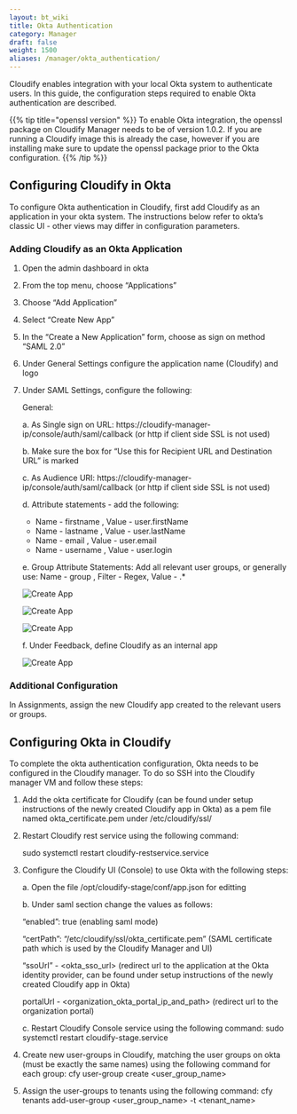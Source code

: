 ```yaml
---
layout: bt_wiki
title: Okta Authentication
category: Manager
draft: false
weight: 1500
aliases: /manager/okta_authentication/
---
```


Cloudify enables integration with your local Okta system to authenticate users. In this guide, the configuration steps required to enable Okta authentication are described.

{{% tip title="openssl version" %}}
To enable Okta integration, the openssl package on Cloudify Manager needs to be of version 1.0.2. If you are running a Cloudify image this is already the case, however if you are installing make sure to update the openssl package prior to the Okta configuration.
{{% /tip %}}

## Configuring Cloudify in Okta 
To configure Okta authentication in Cloudify, first add Cloudify as an application in your okta system. The instructions below refer to okta’s classic UI - other views may differ in configuration parameters.

### Adding Cloudify as an Okta Application
1. Open the admin dashboard in okta
2. From the top menu, choose “Applications”
3. Choose “Add Application”
4. Select “Create New App”
5. In the “Create a New Application” form, choose as sign on method “SAML 2.0”
6. Under General Settings configure the application name (Cloudify) and logo
7. Under SAML Settings, configure the following:

    General:
    
    a. As Single sign on URL: https://cloudify-manager-ip/console/auth/saml/callback (or http if client side SSL is not used)
    
    b. Make sure the box for “Use this for Recipient URL and Destination URL” is marked
    
    c. As Audience URI: https://cloudify-manager-ip/console/auth/saml/callback (or http if client side SSL is not used)
    
    d. Attribute statements - add the following:
    
    * Name - firstname , Value - user.firstName
    * Name - lastname , Value - user.lastName
    * Name - email , Value - user.email
    * Name - username , Value - user.login
    
    e. Group Attribute Statements:
    Add all relevant user groups, or generally use:
    Name - group , Filter - Regex, Value - .*
    
    ![Create App]( /images/okta/okta1.png )

    ![Create App]( /images/okta/okta2.png )

    ![Create App]( /images/okta/okta3.png )
    
    f. Under Feedback, define Cloudify as an internal app
    
    ![Create App]( /images/okta/okta4.png )

### Additional Configuration
In Assignments, assign the new Cloudify app created to the relevant users or groups.

## Configuring Okta in Cloudify
To complete the okta authentication configuration, Okta needs to be configured in the Cloudify manager. 
To do so SSH into the Cloudify manager VM and follow these steps:

1. Add the okta certificate for Cloudify (can be found under setup instructions of the newly created Cloudify app in Okta) as a pem file named okta_certificate.pem under /etc/cloudify/ssl/ 

2. Restart Cloudify rest service using the following command:

	sudo systemctl restart cloudify-restservice.service
3. Configure the Cloudify UI (Console) to use Okta with the following steps:

    a. Open the file /opt/cloudify-stage/conf/app.json for editting
    
    b. Under saml section change the values as follows:
    
    “enabled”: true (enabling saml mode)
    
    “certPath”: “/etc/cloudify/ssl/okta_certificate.pem” (SAML certificate path which is used by the Cloudify Manager and UI)
    
    “ssoUrl” - <okta_sso_url> (redirect url to the application at the Okta identity provider, can be found under setup instructions of the newly created Cloudify app in Okta)
    
    portalUrl - <organization_okta_portal_ip_and_path> (redirect url to the organization portal)
    
    c. Restart Cloudify Console service using the following command:
    sudo systemctl restart cloudify-stage.service
    
4. Create new user-groups in Cloudify, matching the user groups on okta (must be exactly the same names) using the following command for each group:
	cfy user-group create <user_group_name>
5. Assign the user-groups to tenants using the following command:
	cfy tenants add-user-group <user_group_name> -t <tenant_name>


